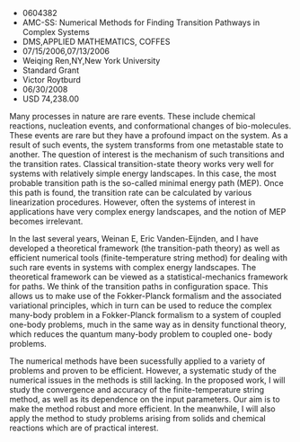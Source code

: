 
* 0604382
* AMC-SS: Numerical Methods for Finding Transition Pathways in Complex Systems
* DMS,APPLIED MATHEMATICS, COFFES
* 07/15/2006,07/13/2006
* Weiqing Ren,NY,New York University
* Standard Grant
* Victor Roytburd
* 06/30/2008
* USD 74,238.00

Many processes in nature are rare events. These include chemical reactions,
nucleation events, and conformational changes of bio-molecules. These events are
rare but they have a profound impact on the system. As a result of such events,
the system transforms from one metastable state to another. The question of
interest is the mechanism of such transitions and the transition rates.
Classical transition-state theory works very well for systems with relatively
simple energy landscapes. In this case, the most probable transition path is the
so-called minimal energy path (MEP). Once this path is found, the transition
rate can be calculated by various linearization procedures. However, often the
systems of interest in applications have very complex energy landscapes, and the
notion of MEP becomes irrelevant.

In the last several years, Weinan E, Eric Vanden-Eijnden, and I have developed a
theoretical framework (the transition-path theory) as well as efficient
numerical tools (finite-temperature string method) for dealing with such rare
events in systems with complex energy landscapes. The theoretical framework can
be viewed as a statistical-mechanics framework for paths. We think of the
transition paths in configuration space. This allows us to make use of the
Fokker-Planck formalism and the associated variational principles, which in turn
can be used to reduce the complex many-body problem in a Fokker-Planck formalism
to a system of coupled one-body problems, much in the same way as in density
functional theory, which reduces the quantum many-body problem to coupled one-
body problems.

The numerical methods have been sucessfully applied to a variety of problems and
proven to be efficient. However, a systematic study of the numerical issues in
the methods is still lacking. In the proposed work, I will study the convergence
and accuracy of the finite-temperature string method, as well as its dependence
on the input parameters. Our aim is to make the method robust and more
efficient. In the meanwhile, I will also apply the method to study problems
arising from solids and chemical reactions which are of practical interest.
